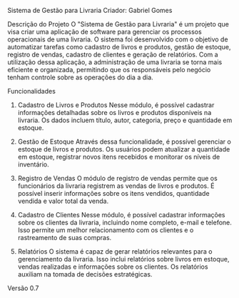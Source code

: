 Sistema de Gestão para Livraria
Criador: Gabriel Gomes

Descrição do Projeto
O "Sistema de Gestão para Livraria" é um projeto que visa criar uma aplicação de software para gerenciar os processos operacionais de uma livraria. O sistema foi desenvolvido com o objetivo de automatizar tarefas como cadastro de livros e produtos, gestão de estoque, registro de vendas, cadastro de clientes e geração de relatórios. Com a utilização dessa aplicação, a administração de uma livraria se torna mais eficiente e organizada, permitindo que os responsáveis pelo negócio tenham controle sobre as operações do dia a dia.

Funcionalidades
1. Cadastro de Livros e Produtos
Nesse módulo, é possível cadastrar informações detalhadas sobre os livros e produtos disponíveis na livraria. Os dados incluem título, autor, categoria, preço e quantidade em estoque.

2. Gestão de Estoque
Através dessa funcionalidade, é possível gerenciar o estoque de livros e produtos. Os usuários podem atualizar a quantidade em estoque, registrar novos itens recebidos e monitorar os níveis de inventário.

3. Registro de Vendas
O módulo de registro de vendas permite que os funcionários da livraria registrem as vendas de livros e produtos. É possível inserir informações sobre os itens vendidos, quantidade vendida e valor total da venda.

4. Cadastro de Clientes
Nesse módulo, é possível cadastrar informações sobre os clientes da livraria, incluindo nome completo, e-mail e telefone. Isso permite um melhor relacionamento com os clientes e o rastreamento de suas compras.

5. Relatórios
O sistema é capaz de gerar relatórios relevantes para o gerenciamento da livraria. Isso inclui relatórios sobre livros em estoque, vendas realizadas e informações sobre os clientes. Os relatórios auxiliam na tomada de decisões estratégicas.

Versão
0.7